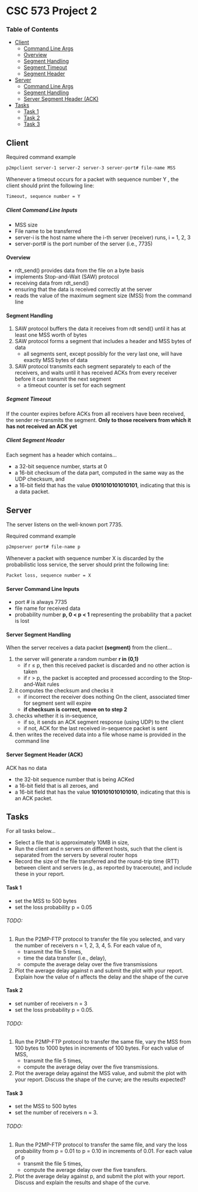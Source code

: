 # CSC 573 Project 2

### Table of Contents  
- [Client](#client)
    * [Command Line Args](#client-command-line-inputs)
    * [Overview](#overview)
    * [Segment Handling](#segment-handling)
    * [Segment Timeout](#segment-timeout)
    * [Segment Header](#client-segment-header)
- [Server](#server)
    * [Command Line Args](#server-command-line-inputs)
    * [Segment Handling](#server-segment-handling)
    * [Server Segment Header (ACK)](#server-segment-header-ack)
- [Tasks](#tasks)
    * [Task 1](#task-1)
    * [Task 2](#task-2)
    * [Task 3](#task-3)
    

## Client

Required command example
```bash
p2mpclient server-1 server-2 server-3 server-port# file-name MSS
```

Whenever a timeout occurs for a packet with sequence number Y , the client should
print the following line:
```bash
Timeout, sequence number = Y
```

##### Client Command Line Inputs
- MSS size
- File name to be transferred
- server-i is the host name where the i-th server (receiver) runs, i = 1, 2, 3
- server-port# is the port number of the server (i.e., 7735)

#### Overview
- rdt_send() provides data from the file on a byte basis
- implements Stop-and-Wait (SAW) protocol
- receiving data from rdt_send()
- ensuring that the data is received correctly at the server
- reads the value of the maximum segment size (MSS) from the command line

#### Segment Handling
1. SAW protocol buffers the data it receives from rdt send() until it 
has at least one MSS worth of bytes
2. SAW protocol forms a segment that includes a header and MSS bytes of data
    - all segments sent, except possibly for the very last one, 
    will have exactly MSS bytes of data
3. SAW protocol transmits each segment separately to each of the receivers, 
and waits until it has received ACKs from every receiver 
before it can transmit the next segment
    - a timeout counter is set for each segment

##### Segment Timeout
If the counter expires before ACKs from all receivers have been received, 
the sender re-transmits the segment. 
**Only to those receivers from which it has not received an ACK yet**


##### Client Segment Header
Each segment has a header which contains...
* a 32-bit sequence number, starts at 0
* a 16-bit checksum of the data part, computed in the same way as the UDP checksum, and 
* a 16-bit field that has the value **0101010101010101**, 
indicating that this is a data packet.


## Server
The server listens on the well-known port 7735. 

Required command example
```bash
p2mpserver port# file-name p
```

Whenever a packet with sequence number X is discarded by the probabilistic loss service, 
the server should print the following line:
```bash
Packet loss, sequence number = X
```

#### Server Command Line Inputs
- port # is always 7735
- file name for received data
- probability number **p, 0 < p < 1** representing the probability that a packet is lost

#### Server Segment Handling
When the server receives a data packet **(segment)** from the client... 
1. the server will generate a random number **r in (0,1)**
    - if r ≤ p, then this received packet is discarded and no other action is taken 
    - if r > p, the packet is accepted and processed according to the Stop-and-Wait rules
2. it computes the checksum and checks it
    - if incorrect the receiver does nothing
    On the client, associated timer for segment sent will expire
    - **if checksum is correct, move on to step 2**
3. checks whether it is in-sequence,
    - if so, it sends an ACK segment response (using UDP) to the client
    - if not, ACK for the last received in-sequence packet is sent
4. then writes the received data into a file whose name is provided in the command line


#### Server Segment Header (ACK) 
ACK has no data
* the 32-bit sequence number that is being ACKed
* a 16-bit field that is all zeroes, and
* a 16-bit field that has the value **1010101010101010**, 
indicating that this is an ACK packet.

## Tasks
For all tasks below...
- Select a file that is approximately 10MB in size, 
- Run the client and n servers on different hosts, 
such that the client is separated from the servers by several router hops
- Record the size of the file transferred and the round-trip time (RTT) 
between client and servers (e.g., as reported by traceroute), 
and include these in your report.

#### Task 1
- set the MSS to 500 bytes
- set the loss probability p = 0.05

###### TODO: 
1. Run the P2MP-FTP protocol to transfer the file you selected, 
and vary the number of receivers n = 1, 2, 3, 4, 5. For each value of n, 
    - transmit the file 5 times,
    - time the data transfer (i.e., delay),
    - compute the average delay over the five transmissions
2. Plot the average delay against n and submit the plot with your report. 
Explain how the value of n affects the delay and the shape of the curve

#### Task 2
- set number of receivers n = 3
- set the loss probability p = 0.05. 

###### TODO:
1. Run the P2MP-FTP protocol to transfer the same file,
vary the MSS from 100 bytes to 1000 bytes in increments of 100 bytes.
For each value of MSS, 
    - transmit the file 5 times,
    - compute the average delay over the five transmissions. 
2. Plot the average delay against the MSS value, and submit the plot with your report. 
Discuss the shape of the curve; are the results expected?

#### Task 3
- set the MSS to 500 bytes 
- set the number of receivers n = 3. 

###### TODO:
1. Run the P2MP-FTP protocol to transfer the same file, 
and vary the loss probability from p = 0.01 to p = 0.10 in increments of 0.01. 
For each value of p 
    - transmit the file 5 times,
    - compute the average delay over the five transfers. 
2. Plot the average delay against p, and submit the plot with your report. 
Discuss and explain the results and shape of the curve.